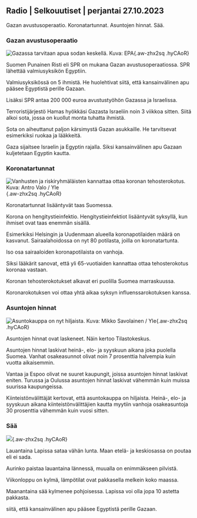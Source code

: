 ## Radio \| Selkouutiset \| perjantai 27.10.2023

Gazan avustusoperaatio. Koronatartunnat. Asuntojen hinnat. Sää.

### Gazan avustusoperaatio

![Gazassa tarvitaan apua sodan keskellä. Kuva: EPA](https://images.cdn.yle.fi/image/upload/c_crop,h_3780,w_6720,x_0,y_700/ar_1.7777777777777777,c_fill,g_faces,h_675,w_1200/dpr_1.0/q_auto:eco/f_auto/fl_lossy/v1698396491/39-1192101653b784c2d563){.aw-zhx2sq .hyCAoR}

Suomen Punainen Risti eli SPR on mukana Gazan avustusoperaatiossa. SPR lähettää valmiusyksikön Egyptiin.

Valmiusyksikössä on 5 ihmistä. He huolehtivat siitä, että kansainvälinen apu pääsee Egyptistä perille Gazaan.

Lisäksi SPR antaa 200 000 euroa avustustyöhön Gazassa ja Israelissa.

Terroristijärjestö Hamas hyökkäsi Gazasta Israeliin noin 3 viikkoa sitten. Siitä alkoi sota, jossa on kuollut monta tuhatta ihmistä.

Sota on aiheuttanut paljon kärsimystä Gazan asukkaille. He tarvitsevat esimerkiksi ruokaa ja lääkkeitä.

Gaza sijaitsee Israelin ja Egyptin rajalla. Siksi kansainvälinen apu Gazaan kuljetetaan Egyptin kautta.

### Koronatartunnat

![Vanhusten ja riskiryhmäläisten kannattaa ottaa koronan tehosterokotus. Kuva: Antro Valo / Yle](https://images.cdn.yle.fi/image/upload/c_crop,h_3510,w_6240,x_0,y_400/ar_1.7777777777777777,c_fill,g_faces,h_675,w_1200/dpr_1.0/q_auto:eco/f_auto/fl_lossy/v1670569792/39-933588623dccc01a881){.aw-zhx2sq .hyCAoR}

Koronatartunnat lisääntyvät taas Suomessa.

Korona on hengitystieinfektio. Hengitystieinfektiot lisääntyvät syksyllä, kun ihmiset ovat taas enemmän sisällä.

Esimerkiksi Helsingin ja Uudenmaan alueella koronapotilaiden määrä on kasvanut. Sairaalahoidossa on nyt 80 potilasta, joilla on koronatartunta.

Iso osa sairaaloiden koronapotilaista on vanhoja.

Siksi lääkärit sanovat, että yli 65-vuotiaiden kannattaa ottaa tehosterokotus koronaa vastaan.

Koronan tehosterokotukset alkavat eri puolilla Suomea marraskuussa.

Koronarokotuksen voi ottaa yhtä aikaa syksyn influenssarokotuksen kanssa.

### Asuntojen hinnat

![Asuntokauppa on nyt hiljaista. Kuva: Mikko Savolainen / Yle](https://images.cdn.yle.fi/image/upload/c_crop,h_3348,w_5952,x_0,y_483/ar_1.7777777777777777,c_fill,g_faces,h_675,w_1200/dpr_1.0/q_auto:eco/f_auto/fl_lossy/v1694415905/39-117017864fea8c7baf74){.aw-zhx2sq .hyCAoR}

Asuntojen hinnat ovat laskeneet. Näin kertoo Tilastokeskus.

Asuntojen hinnat laskivat heinä-, elo- ja syyskuun aikana joka puolella Suomea. Vanhat osakeasunnot olivat noin 7 prosenttia halvempia kuin vuotta aikaisemmin.

Vantaa ja Espoo olivat ne suuret kaupungit, joissa asuntojen hinnat laskivat eniten. Turussa ja Oulussa asuntojen hinnat laskivat vähemmän kuin muissa suurissa kaupungeissa.

Kiinteistönvälittäjät kertovat, että asuntokauppa on hiljaista. Heinä-, elo- ja syyskuun aikana kiinteistönvälittäjien kautta myytiin vanhoja osakeasuntoja 30 prosenttia vähemmän kuin vuosi sitten.

### Sää

![](https://images.cdn.yle.fi/image/upload/c_crop,h_1080,w_1919,x_0,y_0/ar_1.7777777777777777,c_fill,g_faces,h_675,w_1200/dpr_1.0/q_auto:eco/f_auto/fl_lossy/v1698421548/39-1192510653bdb0fbe9af){.aw-zhx2sq .hyCAoR}

Lauantaina Lapissa sataa vähän lunta. Maan etelä- ja keskiosassa on poutaa eli ei sada.

Aurinko paistaa lauantaina lännessä, muualla on enimmäkseen pilvistä.

Viikonloppu on kylmä, lämpötilat ovat pakkasella melkein koko maassa.

Maanantaina sää kylmenee pohjoisessa. Lapissa voi olla jopa 10 astetta pakkasta.

siitä, että kansainvälinen apu pääsee Egyptistä perille Gazaan.
